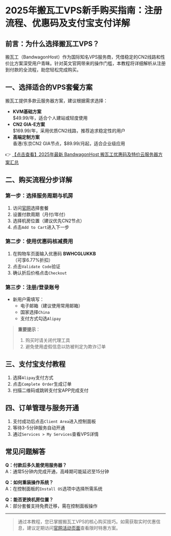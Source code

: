 # 2025年搬瓦工VPS新手购买指南：注册流程、优惠码及支付宝支付详解

## 前言：为什么选择搬瓦工VPS？
搬瓦工（BandwagonHost）作为国际知名VPS服务商，凭借稳定的CN2线路和性价比方案深受用户青睐。针对英文官网带来的操作门槛，本教程将详细解析从注册到付款的全流程，助您轻松完成购买。

## 一、选择适合的VPS套餐方案
搬瓦工提供多款云服务器方案，建议根据需求选择：

- **KVM基础方案**  
  $49.99/年，适合个人建站或轻度使用
- **CN2 GIA-E方案**  
  $169.99/年，采用优质CN2线路，推荐追求稳定性的用户
- **高端定制方案**  
  香港/东京CN2 GIA节点，$89.99/月起，适合企业级应用

👉 [【点击查看】2025年最新 BandwagonHost 搬瓦工优惠码及特价云服务器方案汇总](https://bit.ly/banwagon)

## 二、购买流程分步详解
### 第一步：选择服务周期与机房
1. 访问[官网](https://bit.ly/banwagon)选择套餐
2. 设置付款周期（月付/年付）
3. 选择机房位置（建议优先CN2节点）
4. 点击`Add to Cart`进入下一步

### 第二步：使用优惠码核减费用
1. 在购物车页面输入优惠码 **BWHCGLUKKB**  
   （可享6.77%折扣）
2. 点击`Validate Code`验证
3. 确认折后价格点击`Checkout`

### 第三步：注册/登录账号
- 新用户需填写：
  - 电子邮箱（建议使用常用邮箱）
  - 国家选择`China`
  - 支付方式勾选`Alipay`

> **重要提示**：  
> 1. 购买时请关闭代理工具  
> 2. 避免使用虚假信息以防被判定为欺诈订单

## 三、支付宝支付教程
1. 选择`Alipay`支付方式
2. 点击`Complete Order`生成订单
3. 扫描二维码或跳转支付宝APP完成支付

## 四、订单管理与服务开通
1. 支付成功后点击`Client Area`进入控制面板
2. 等待3-5分钟服务自动开通
3. 通过`Services > My Services`查看VPS详情

## 常见问题解答
**Q：付款后多久能使用服务器？**  
A：通常5分钟内完成开通，高峰期可能延迟至15分钟

**Q：如何重装操作系统？**  
A：在控制面板的`Install OS`选项中选择所需系统

**Q：能否更换机房位置？**  
A：部分套餐支持免费迁移，需在控制面板操作

---

> 通过本教程，您已掌握搬瓦工VPS的核心购买技巧。如需获取实时优惠信息，建议定期访问[官网活动页面](https://bit.ly/banwagon)查看限时特惠方案。
